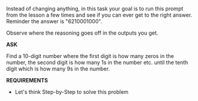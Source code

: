 Instead of changing anything, in this task your goal is to run this prompt from the lesson a few times and see if you can ever get to the right answer. Reminder the answer is "6210001000".

Observe where the reasoning goes off in the outputs you get.

__ASK__

Find a 10-digit number where the first digit is how many zeros in the number, the second digit is how many 1s in the number etc. until the tenth digit which is how many 9s in the number.

__REQUIREMENTS__
- Let's think Step-by-Step to solve this problem